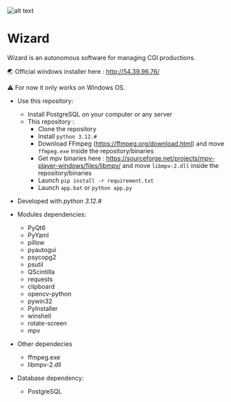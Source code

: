 ![alt text](http://54.39.96.76/documentation/_images/wizard_icon_256.png)

# Wizard

Wizard is an autonomous software for managing CGI productions.

🌏 Official windows installer here : http://54.39.96.76/

⚠️ For now it only works on Windows OS.

* Use this repository:
	* Install PostgreSQL on your computer or any server
	* This repository :
		* Clone the repository
		* Install `python 3.12.#`
		* Download FFmpeg (https://ffmpeg.org/download.html) and move `ffmpeg.exe` inside the repository/binaries
		* Get mpv binaries here : https://sourceforge.net/projects/mpv-player-windows/files/libmpv/ and move `libmpv-2.dll` inside the repository/binaries
		* Launch `pip install -r requirement.txt`
		* Launch `app.bat` or `python app.py`

* Developed with _python 3.12.#_

* Modules dependencies:
	* PyQt6
	* PyYaml
	* pillow
	* pyautogui
	* psycopg2
	* psutil
	* QScintilla
	* requests
	* clipboard
	* opencv-python
	* pywin32
	* PyInstaller
	* winshell
	* rotate-screen
	* mpv

* Other dependecies
	* ffmpeg.exe
	* libmpv-2.dll

* Database dependency:
	* PostgreSQL
